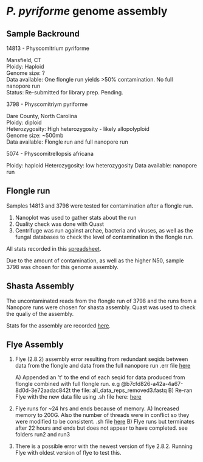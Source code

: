 # **_P. pyriforme_ genome assembly**

## Sample Backround


14813 - Physcomitrium pyriforme 

Mansfield, CT     
Ploidy: Haploid   
Genome size: ?    
Data available: One flongle run yields >50% contamination. No full nanopore run     
Status: Re-submitted for library prep. Pending.


3798 - Physcomitriym pyriforme

Dare County, North Carolina   
Ploidy: diploid   
Heterozygosity: High heterozygosity - likely allopolyploid  
Genome size: ~500mb     
Data available: Flongle run and full nanopore run


5074 - Physcomitrellopsis africana

Ploidy: haploid
Heterozygosity: low heterozygosity
Data available: nanopore run 



## Flongle run
Samples 14813 and 3798 were tested for contamination after a flongle run. 
1. Nanoplot was used to gather stats about the run
2. Quality check was done with Quast
3. Centrifuge was run against archae, bacteria and viruses, as well as the fungal databases to check the level of contamination in the flongle run. 

All stats recorded in this [spreadsheet](https://docs.google.com/spreadsheets/d/1cM6nhRrUKnQcvcTmS2nZ1lNUeYKa9WHmS3UbRELYxeI/edit#gid=0). 

Due to the amount of contamination, as well as the higher N50, sample 3798 was chosen for this genome assembly. 

## Shasta Assembly
The uncontaminated reads from the flongle run of 3798 and the runs from a Nanopore runs were chosen for shasta assembly. Quast was used to check the qualiy of the
assembly. 

Stats for the assembly are recorded [here](https://docs.google.com/spreadsheets/d/18px8Unlwzny7Mnu992Y85ujnlOxSAIqyKWWtMOivWUA/edit#gid=1918994077). 


## Flye Assembly

1) Flye (2.8.2) assembly error resulting from redundant seqids between data from the flongle and data from the full nanopore run .err file [here](https://docs.google.com/document/d/1cF2G2NrGqWMf4neIBEYE-MmylCmR69YF_sV-bjRwcjc/edit)

      A) Appended an 't' to the end of each seqid for data produced from flongle combined with full flongle run.              e.g   @b7cfd826-a42a-4a67-8d0d-3e72aadac842t  the file:   all_data_reps_removed3.fastq
      B) Re-ran Flye with the new data file using .sh file here: [here](https://docs.google.com/document/d/1bD28EzeCxZIHPJxicKXgiIAW5zqgEg6Jq_kWXfvc2Bk/edit)
      
2) Flye runs for ~24 hrs and ends because of memory. 
      A) Increased memory to 200G. Also the number of threads were in conflict so they were modified to be         consistent. .sh file [here](https://docs.google.com/document/d/15KVEgnsOwQNONehESThCVSKm_zJSeTSa6cMEwFSg544/edit)
      B) Flye runs but terminates after 22 hours and ends but does not appear to have completed. see folders run2 and run3

3) There is a possible error with the newest version of flye 2.8.2. Running Flye with oldest version of flye to test this. 
